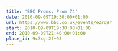 ```yaml
---
title: 'BBC Proms: Prom 74'
date: 2010-09-09T19:30:00+01:00
url: https://www.bbc.co.uk/events/e2rq9r
start: 2010-09-09T19:30:00+01:00
end: 2010-09-09T21:40:00+01:00
place_id: 9c3xgr2f+93
---
```

